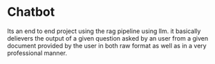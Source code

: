 # Chatbot
Its an end to end project using the rag pipeline using llm. it basically delievers the output of a given question asked by an user from a given document provided by the user in both raw format as well as in a very professional manner.
